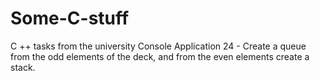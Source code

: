 # Some-C-stuff
  C ++ tasks from the university
Console Application 24 - Create a queue from the odd elements of the deck, and from the even elements create a stack.
